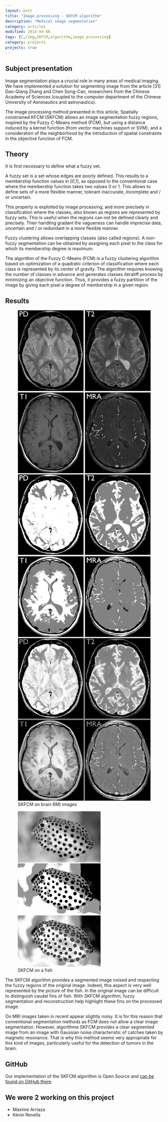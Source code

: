 ```yaml
---
layout: post
title: "Image processing - SKFCM algorithm"
description: "Medical image segmentation"
category: articles
modified: 2014-04-08
tags: [C,CImg,SKFCM,algorithm,image processing]
category: projects
projects: true
---
```


## Subject presentation

Image segmentation plays a crucial role in many areas of medical imaging. We have implemented a solution for segmenting image from the article [31] Dao-Qiang Zhang and Chen Song-Can, researchers from the Chinese Academy of Sciences (coupled to the computer department of the Chinese University of Aeronautics and astronautics).

The image processing method presented in this article, Spatially constrained KFCM (SKFCM) allows an image segmentation fuzzy regions, inspired by the Fuzzy C-Means method (FCM), but using a distance induced by a kernel function (from vector machines support or SVM), and a consideration of the neighborhood by the introduction of spatial constraints in the objective function of FCM.

## Theory

It is first necessary to define what a fuzzy set.

A fuzzy set is a set whose edges are poorly defined. This results to a membership function values in [0,1], as opposed to the conventional case where the membership function takes two values 0 or 1. This allows to define sets of a more flexible manner, tolerant inaccurate, incomplete and / or uncertain.

This property is exploited by image processing, and more precisely in classification where the classes, also known as regions are represented by fuzzy sets. This is useful when the regions can not be defined clearly and precisely. Their handling gradant the vagueness can handle imprecise data, uncertain and / or redundant in a more flexible manner.

Fuzzy clustering allows overlapping classes (also called regions). A non-fuzzy segmentation can be obtained by assigning each pixel to the class for which its membership degree is maximum.

The algorithm of the Fuzzy C-Means (FCM) is a fuzzy clustering algorithm based on optimization of a quadratic criterion of classification where each class is represented by its center of gravity. The algorithm requires knowing the number of classes in advance and generates classes itératiff process by minimizing an objective function. Thus, it provides a fuzzy partition of the image by giving each pixel a degree of membership in a given region.

## Results

<div class="zoom-gallery">
    <figure class="third">
        <a href="/images/skfcm-algorithm/brain.jpg"><img src="/images/skfcm-algorithm/brain-small.jpg" /></a>
        <a href="/images/skfcm-algorithm/brain-exclusive.jpg"><img src="/images/skfcm-algorithm/brain-exclusive-small.jpg" /></a>
        <a href="/images/skfcm-algorithm/brain-shared.jpg"><img src="/images/skfcm-algorithm/brain-shared-small.jpg" /></a>
        <figcaption>SKFCM on brain RMI images</figcaption>
    </figure>
</div>

<div class="zoom-gallery">
    <figure class="third">
        <a href="/images/skfcm-algorithm/fish.jpg"><img src="/images/skfcm-algorithm/fish.jpg" /></a>
        <a href="/images/skfcm-algorithm/fish-exclusive.jpg"><img src="/images/skfcm-algorithm/fish-exclusive.jpg" /></a>
        <a href="/images/skfcm-algorithm/fish-shared.jpg"><img src="/images/skfcm-algorithm/fish-shared.jpg" /></a>
        <figcaption>SKFCM on a fish</figcaption>
    </figure>
</div>

The SKFCM algorithm provides a segmented image noised and respecting the fuzzy regions of the original image. Indeed, this aspect is very well represented by the picture of the fish. In the original image can be difficult to distinguish caudal fins of fish. With SKFCM algorithm, fuzzy segmentation and reconstruction help highlight these fins on the processed image.

On MRI images taken in recent appear slightly noisy. It is for this reason that conventional segmentation methods as FCM does not allow a clear image segmentation. However, algortihme SKFCM provides a clear segmented image from an image with Gaussian noise characteristic of catches taken by magnetic resonance. That is why this method seems very appropriate for this kind of images, particularly useful for the detection of tumors in the brain.

## GitHub

Our implementation of the SKFCM algorithm is Open Source and [can be found on GitHub there](https://github.com/Drusy/SKFCM-Algorithm).

## We were 2 working on this project

- Maxime Arriaza
- Kévin Renella